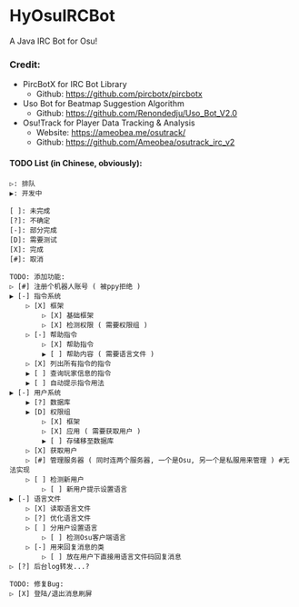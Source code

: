 # HyOsuIRCBot
A Java IRC Bot for Osu!

### Credit:
- PircBotX for IRC Bot Library
    - Github: https://github.com/pircbotx/pircbotx
- Uso Bot for Beatmap Suggestion Algorithm 
    - Github: https://github.com/Renondedju/Uso_Bot_V2.0
- Osu!Track for Player Data Tracking & Analysis 
    - Website: https://ameobea.me/osutrack/
    - Github: https://github.com/Ameobea/osutrack_irc_v2



#### TODO List (in Chinese, obviously):

    ▷: 排队
    ▶: 开发中

    [ ]: 未完成
    [?]: 不确定
    [-]: 部分完成
    [D]: 需要测试
    [X]: 完成
    [#]: 取消

    TODO: 添加功能:
    ▷ [#] 注册个机器人账号 ( 被ppy拒绝 )
    ▶ [-] 指令系统
        ▷ [X] 框架
            ▷ [X] 基础框架
            ▷ [X] 检测权限 ( 需要权限组 )
        ▷ [-] 帮助指令
            ▷ [X] 帮助指令
            ▶ [ ] 帮助内容 ( 需要语言文件 )
        ▷ [X] 列出所有指令的指令
        ▶ [ ] 查询玩家信息的指令
        ▶ [ ] 自动提示指令用法
    ▶ [-] 用户系统
        ▶ [?] 数据库
        ▶ [D] 权限组
            ▷ [X] 框架
            ▷ [X] 应用 ( 需要获取用户 )
            ▶ [ ] 存储移至数据库
        ▷ [X] 获取用户
        ▷ [#] 管理服务器 ( 同时连两个服务器, 一个是Osu, 另一个是私服用来管理 ) #无法实现
        ▷ [ ] 检测新用户
            ▷ [ ] 新用户提示设置语言
    ▶ [-] 语言文件
        ▷ [X] 读取语言文件
        ▷ [?] 优化语言文件
        ▷ [ ] 分用户设置语言
            ▷ [ ] 检测Osu客户端语言
        ▷ [-] 用来回复消息的类
            ▷ [ ] 放在用户下直接用语言文件码回复消息
    ▷ [?] 后台log转发...?

    TODO: 修复Bug:
    ▷ [X] 登陆/退出消息刷屏

